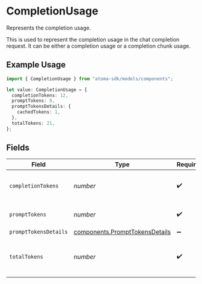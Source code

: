 # CompletionUsage

Represents the completion usage.

This is used to represent the completion usage in the chat completion request.
It can be either a completion usage or a completion chunk usage.

## Example Usage

```typescript
import { CompletionUsage } from "atoma-sdk/models/components";

let value: CompletionUsage = {
  completionTokens: 12,
  promptTokens: 9,
  promptTokensDetails: {
    cachedTokens: 1,
  },
  totalTokens: 21,
};
```

## Fields

| Field                                                                            | Type                                                                             | Required                                                                         | Description                                                                      | Example                                                                          |
| -------------------------------------------------------------------------------- | -------------------------------------------------------------------------------- | -------------------------------------------------------------------------------- | -------------------------------------------------------------------------------- | -------------------------------------------------------------------------------- |
| `completionTokens`                                                               | *number*                                                                         | :heavy_check_mark:                                                               | Number of tokens in the completion.                                              | 12                                                                               |
| `promptTokens`                                                                   | *number*                                                                         | :heavy_check_mark:                                                               | Number of tokens in the prompt.                                                  | 9                                                                                |
| `promptTokensDetails`                                                            | [components.PromptTokensDetails](../../models/components/prompttokensdetails.md) | :heavy_minus_sign:                                                               | N/A                                                                              |                                                                                  |
| `totalTokens`                                                                    | *number*                                                                         | :heavy_check_mark:                                                               | Total number of tokens used (prompt + completion).                               | 21                                                                               |